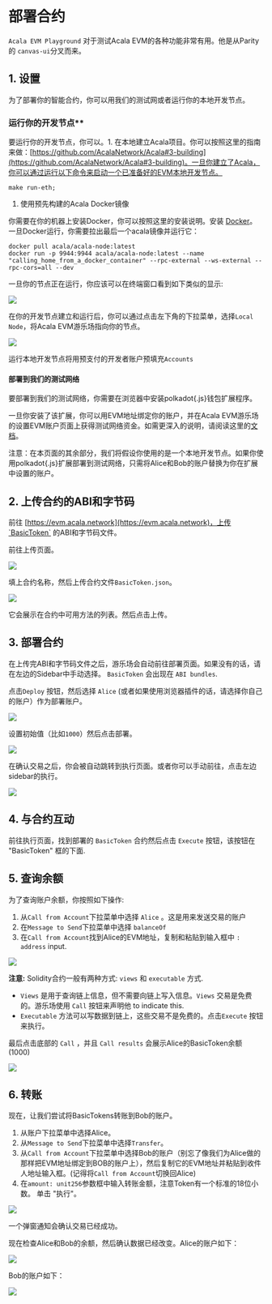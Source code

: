 # 部署合约

`Acala EVM Playground` 对于测试Acala EVM的各种功能非常有用。他是从Parity的 `canvas-ui`分叉而来。

## **1. 设置**

为了部署你的智能合约，你可以用我们的测试网或者运行你的本地开发节点。

### 运行你的开发节点\*\*

要运行你的开发节点，你可以。1. 在本地建立Acala项目。你可以按照这里的指南来做：[https://github.com/AcalaNetwork/Acala#3-building](https://github.com/AcalaNetwork/Acala#3-building)。一旦你建立了Acala，你可以通过运行以下命令来启动一个已准备好的EVM本地开发节点。

```
make run-eth;
```

1. 使用预先构建的Acala Docker镜像

你需要在你的机器上安装Docker，你可以按照这里的安装说明。安装 [Docker](https://docs.docker.com/get-docker/)。一旦Docker运行，你需要拉出最后一个acala镜像并运行它：

```
docker pull acala/acala-node:latest
docker run -p 9944:9944 acala/acala-node:latest --name "calling_home_from_a_docker_container" --rpc-external --ws-external --rpc-cors=all --dev
```

一旦你的节点正在运行，你应该可以在终端窗口看到如下类似的显示:

![](<../../../../.gitbook/assets/1 (65).png>)

在你的开发节点建立和运行后，你可以通过点击左下角的下拉菜单，选择`Local Node`，将Acala EVM游乐场指向你的节点。

![](<../../../../.gitbook/assets/1 (40).png>)

运行本地开发节点将用预支付的开发者账户预填充`Accounts`&#x20;

#### 部署到我们的测试网络&#x20;

要部署到我们的测试网络，你需要在浏览器中安装polkadot{.js}钱包扩展程序。&#x20;

一旦你安装了该扩展，你可以用EVM地址绑定你的账户，并在Acala EVM游乐场的设置EVM账户页面上获得测试网络资金。如需更深入的说明，请阅读这里的[文档](she-zhi-evm-zhang-hu.md)。&#x20;

注意：在本页面的其余部分，我们将假设你使用的是一个本地开发节点。如果你使用polkadot{.js}扩展部署到测试网络，只需将Alice和Bob的账户替换为你在扩展中设置的账户。

## 2. 上传合约的ABI和字节码

前往 [https://evm.acala.network](https://evm.acala.network)，上传`BasicToken` 的ABI和字节码文件。

前往上传页面。

![](<../../../../.gitbook/assets/1 (18).png>)

填上合约名称，然后上传合约文件`BasicToken.json`。

![](<../../../../.gitbook/assets/1 (13).png>)

它会展示在合约中可用方法的列表。然后点击上传。

## **3. 部署合约**

在上传完ABI和字节码文件之后，游乐场会自动前往部署页面。如果没有的话，请在左边的Sidebar中手动选择。 `BasicToken` 会出现在 `ABI bundles`.

点击`Deploy` 按钮，然后选择 `Alice` (或者如果使用浏览器插件的话，请选择你自己的账户）作为部署账户。

![](<../../../../.gitbook/assets/1 (12).png>)

设置初始值（比如`1000`）然后点击部署。

![](<../../../../.gitbook/assets/1 (22).png>)

在确认交易之后，你会被自动跳转到执行页面。或者你可以手动前往，点击左边sidebar的执行。

![](<../../../../.gitbook/assets/1 (8).png>)

## **4. 与合约互动**

前往执行页面，找到部署的 `BasicToken` 合约然后点击 `Execute` 按钮，该按钮在 "BasicToken" 框的下面.

## **5. 查询余额**

为了查询账户余额，你按照如下操作:

1. 从`Call from Account`下拉菜单中选择 `Alice` 。这是用来发送交易的账户
2. 在`Message to Send`下拉菜单中选择 `balanceOf`
3. 在`Call from Account`找到Alice的EVM地址，复制和粘贴到输入框中 `: address` input.

![](https://i.imgur.com/xH1j0ph.png)

**注意:** Solidity合约一般有两种方式: `views` 和 `executable` 方式.

* `Views` 是用于查询链上信息，但不需要向链上写入信息。`Views` 交易是免费的。游乐场使用  `Call` 按钮来声明他 to indicate this.
* `Executable` 方法可以写数据到链上，这些交易不是免费的。点击`Execute` 按钮来执行。

最后点击底部的 `Call` ，并且 `Call results` 会展示Alice的BasicToken余额 (1000)

![](<../../../../.gitbook/assets/1 (10).png>)

## 6. 转账&#x20;

现在，让我们尝试将BasicTokens转账到Bob的账户。&#x20;

1. 从账户下拉菜单中选择Alice。&#x20;
2. 从`Message to Send`下拉菜单中选择`Transfer`。&#x20;
3. 从`Call from Account`下拉菜单中选择Bob的账户（别忘了像我们为Alice做的那样把EVM地址绑定到BOB的账户上），然后复制它的EVM地址并粘贴到收件人地址输入框。(记得将`Call from Account`切换回Alice)&#x20;
4. 在`amount: unit256`参数框中输入转账金额，注意Token有一个标准的18位小数。 单击 "执行"。

![](<../../../../.gitbook/assets/1 (21).png>)

一个弹窗通知会确认交易已经成功。

现在检查Alice和Bob的余额，然后确认数据已经改变。Alice的账户如下：

![](<../../../../.gitbook/assets/1 (3).png>)

Bob的账户如下：

![](<../../../../.gitbook/assets/1 (9).png>)

